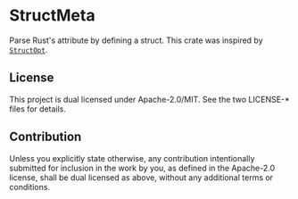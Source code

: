 # StructMeta

Parse Rust's attribute by defining a struct.
This crate was inspired by [`StructOpt`](https://github.com/TeXitoi/structopt).

## License

This project is dual licensed under Apache-2.0/MIT. See the two LICENSE-* files for details.

## Contribution

Unless you explicitly state otherwise, any contribution intentionally submitted for inclusion in the work by you, as defined in the Apache-2.0 license, shall be dual licensed as above, without any additional terms or conditions.
